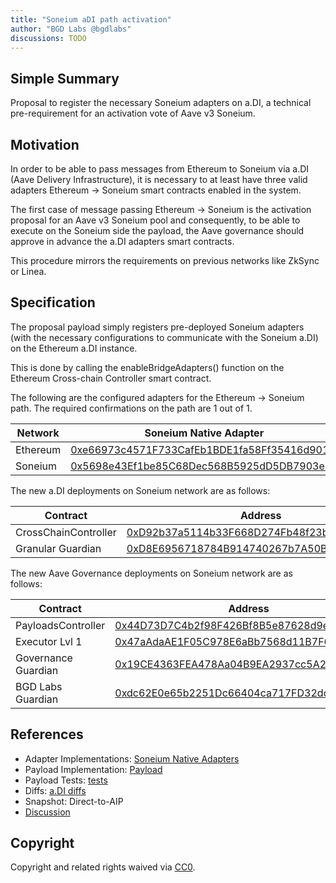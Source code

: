 ```yaml
---
title: "Soneium aDI path activation"
author: "BGD Labs @bgdlabs"
discussions: TODO
---
```


## Simple Summary

Proposal to register the necessary Soneium adapters on a.DI, a technical pre-requirement for an activation vote of Aave v3 Soneium.

## Motivation

In order to be able to pass messages from Ethereum to Soneium via a.DI (Aave Delivery Infrastructure), it is necessary to at least have three valid adapters Ethereum → Soneium smart contracts enabled in the system.

The first case of message passing Ethereum → Soneium is the activation proposal for an Aave v3 Soneium pool and consequently, to be able to execute on the Soneium side the payload, the Aave governance should approve in advance the a.DI adapters smart contracts.

This procedure mirrors the requirements on previous networks like ZkSync or Linea.

## Specification

The proposal payload simply registers pre-deployed Soneium adapters (with the necessary configurations to communicate with the Soneium a.DI) on the Ethereum a.DI instance.

This is done by calling the enableBridgeAdapters() function on the Ethereum Cross-chain Controller smart contract.

The following are the configured adapters for the Ethereum → Soneium path. The required confirmations on the path are 1 out of 1.

| Network  | Soneium Native Adapter                                                                                                  |
| -------- | ----------------------------------------------------------------------------------------------------------------------- |
| Ethereum | [0xe66973c4571F733CafEb1BDE1fa58Ff35416d901](https://etherscan.io/address/0xe66973c4571F733CafEb1BDE1fa58Ff35416d901)   |
| Soneium  | [0x5698e43Ef1be85C68Dec568B5925dD5DB7903e39](https://soneium.blockscout.com/0x5698e43Ef1be85C68Dec568B5925dD5DB7903e39) |

The new a.DI deployments on Soneium network are as follows:

| Contract             | Address                                                                                                                 |
| -------------------- | ----------------------------------------------------------------------------------------------------------------------- |
| CrossChainController | [0xD92b37a5114b33F668D274Fb48f23b726a854d6E](https://soneium.blockscout.com/0xD92b37a5114b33F668D274Fb48f23b726a854d6E) |
| Granular Guardian    | [0xD8E6956718784B914740267b7A50B952fb516656](https://soneium.blockscout.com/0xD8E6956718784B914740267b7A50B952fb516656) |

The new Aave Governance deployments on Soneium network are as follows:

| Contract            | Address                                                                                                                 |
| ------------------- | ----------------------------------------------------------------------------------------------------------------------- |
| PayloadsController  | [0x44D73D7C4b2f98F426Bf8B5e87628d9eE38ef0Cf](https://soneium.blockscout.com/0x44D73D7C4b2f98F426Bf8B5e87628d9eE38ef0Cf) |
| Executor Lvl 1      | [0x47aAdaAE1F05C978E6aBb7568d11B7F6e0FC4d6A](https://soneium.blockscout.com/0x47aAdaAE1F05C978E6aBb7568d11B7F6e0FC4d6A) |
| Governance Guardian | [0x19CE4363FEA478Aa04B9EA2937cc5A2cbcD44be6](https://soneium.blockscout.com/0x19CE4363FEA478Aa04B9EA2937cc5A2cbcD44be6) |
| BGD Labs Guardian   | [0xdc62E0e65b2251Dc66404ca717FD32dcC365Be3A](https://soneium.blockscout.com/0xdc62E0e65b2251Dc66404ca717FD32dcC365Be3A) |

## References

- Adapter Implementations: [Soneium Native Adapters](https://github.com/bgd-labs/aave-delivery-infrastructure/blob/4509fff1467c02488296a47f617afaafd82d1454/src/contracts/adapters/soneium/soneiumAdapter.sol)
- Payload Implementation: [Payload](https://github.com/bgd-labs/adi-deploy/blob/feat/soneium-path-activation/scripts/payloads/adapters/ethereum/Ethereum_Activate_Soneium_Bridge_Adapter_Payload.s.sol)
- Payload Tests: [tests](https://github.com/bgd-labs/adi-deploy/blob/feat/soneium-path-activation/tests/payloads/ethereum/AddSoneiumPathTest.t.sol)
- Diffs: [a.DI diffs](https://github.com/bgd-labs/adi-deploy/blob/feat/soneium-path-activation/diffs/adi_add_soneium_path_to_adiethereum_before_adi_add_soneium_path_to_adiethereum_after.md)
- Snapshot: Direct-to-AIP
- [Discussion]()

## Copyright

Copyright and related rights waived via [CC0](https://creativecommons.org/publicdomain/zero/1.0/).
